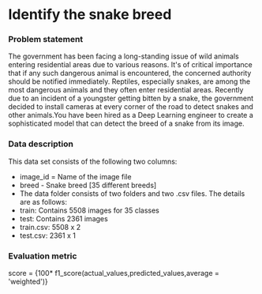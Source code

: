 # Identify the snake breed

### Problem statement
The government has been facing a long-standing issue of wild animals entering residential areas due to various reasons. It's of critical importance that if any such dangerous 
animal is encountered, the concerned authority should be notified immediately. Reptiles, especially snakes, are among the most dangerous animals and they often enter residential
areas. Recently due to an incident of a youngster getting bitten by a snake, the government decided to install cameras at every corner of the road to detect snakes and other 
animals.You have been hired as a Deep Learning engineer to create a sophisticated model that can detect the breed of a snake from its image.

### Data description
This data set consists of the following two columns:
* image_id	= Name of the image file
* breed	- Snake breed [35 different breeds]
* The data folder consists of two folders and two .csv files. The details are as follows:
* train: Contains 5508 images for 35 classes 
* test: Contains 2361 images
* train.csv: 5508 x 2
* test.csv: 2361 x 1

### Evaluation metric
score = {100* f1\_score(actual\_values,predicted\_values,average = 'weighted')}
